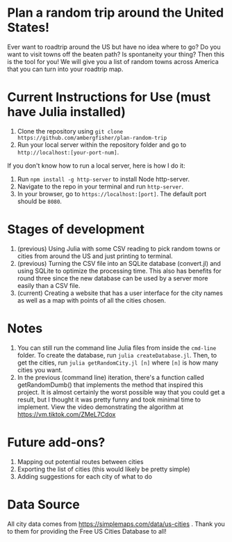 # Plan a random trip around the United States!
Ever want to roadtrip around the US but have no idea where to go? Do you want to visit towns off the beaten path? Is spontaneity your thing? Then this is the tool for you! We will give you a list of random towns across America that you can turn into your roadtrip map.

# Current Instructions for Use (must have Julia installed)
1. Clone the repository using ```git clone https://github.com/ambergfisher/plan-random-trip```
2. Run your local server within the repository folder and go to ```http://localhost:[your-port-num]```.

If you don't know how to run a local server, here is how I do it:
1. Run ```npm install -g http-server``` to install Node http-server.
2. Navigate to the repo in your terminal and run ```http-server```.
3. In your browser, go to ```https://localhost:[port]```. The default port should be ```8080```.

# Stages of development
1. (previous) Using Julia with some CSV reading to pick random towns or cities from around the US and just printing to terminal.
2. (previous) Turning the CSV file into an SQLite database (convert.jl) and using SQLite to optimize the processing time. This also has benefits for round three since the new database can be used by a server more easily than a CSV file.
3. (current) Creating a website that has a user interface for the city names as well as a map with points of all the cities chosen.

# Notes
1. You can still run the command line Julia files from inside the ```cmd-line``` folder. To create the database, run ```julia createDatabase.jl```. Then, to get the cities, run ```julia getRandomCity.jl [n]``` where ```[n]``` is how many cities you want.
2. In the previous (command line) iteration, there's a function called getRandomDumb() that implements the method that inspired this project. It is almost certainly the worst possible way that you could get a result, but I thought it was pretty funny and took minimal time to implement. View the video demonstrating the algorithm at https://vm.tiktok.com/ZMeL7Cdox

# Future add-ons?
1. Mapping out potential routes between cities
2. Exporting the list of cities (this would likely be pretty simple)
3. Adding suggestions for each city of what to do

# Data Source
All city data comes from https://simplemaps.com/data/us-cities . Thank you to them for providing the Free US Cities Database to all!
